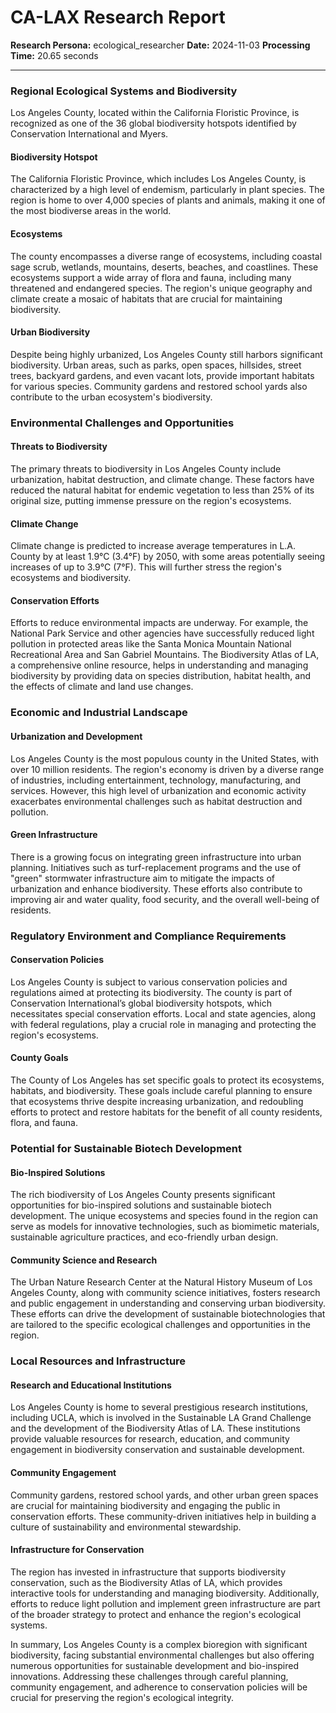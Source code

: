 # CA-LAX Research Report

**Research Persona:** ecological_researcher
**Date:** 2024-11-03
**Processing Time:** 20.65 seconds

---

### Regional Ecological Systems and Biodiversity

Los Angeles County, located within the California Floristic Province, is recognized as one of the 36 global biodiversity hotspots identified by Conservation International and Myers.

#### Biodiversity Hotspot
The California Floristic Province, which includes Los Angeles County, is characterized by a high level of endemism, particularly in plant species. The region is home to over 4,000 species of plants and animals, making it one of the most biodiverse areas in the world.

#### Ecosystems
The county encompasses a diverse range of ecosystems, including coastal sage scrub, wetlands, mountains, deserts, beaches, and coastlines. These ecosystems support a wide array of flora and fauna, including many threatened and endangered species. The region's unique geography and climate create a mosaic of habitats that are crucial for maintaining biodiversity.

#### Urban Biodiversity
Despite being highly urbanized, Los Angeles County still harbors significant biodiversity. Urban areas, such as parks, open spaces, hillsides, street trees, backyard gardens, and even vacant lots, provide important habitats for various species. Community gardens and restored school yards also contribute to the urban ecosystem's biodiversity.

### Environmental Challenges and Opportunities

#### Threats to Biodiversity
The primary threats to biodiversity in Los Angeles County include urbanization, habitat destruction, and climate change. These factors have reduced the natural habitat for endemic vegetation to less than 25% of its original size, putting immense pressure on the region's ecosystems.

#### Climate Change
Climate change is predicted to increase average temperatures in L.A. County by at least 1.9°C (3.4°F) by 2050, with some areas potentially seeing increases of up to 3.9°C (7°F). This will further stress the region's ecosystems and biodiversity.

#### Conservation Efforts
Efforts to reduce environmental impacts are underway. For example, the National Park Service and other agencies have successfully reduced light pollution in protected areas like the Santa Monica Mountain National Recreational Area and San Gabriel Mountains. The Biodiversity Atlas of LA, a comprehensive online resource, helps in understanding and managing biodiversity by providing data on species distribution, habitat health, and the effects of climate and land use changes.

### Economic and Industrial Landscape

#### Urbanization and Development
Los Angeles County is the most populous county in the United States, with over 10 million residents. The region's economy is driven by a diverse range of industries, including entertainment, technology, manufacturing, and services. However, this high level of urbanization and economic activity exacerbates environmental challenges such as habitat destruction and pollution.

#### Green Infrastructure
There is a growing focus on integrating green infrastructure into urban planning. Initiatives such as turf-replacement programs and the use of "green" stormwater infrastructure aim to mitigate the impacts of urbanization and enhance biodiversity. These efforts also contribute to improving air and water quality, food security, and the overall well-being of residents.

### Regulatory Environment and Compliance Requirements

#### Conservation Policies
Los Angeles County is subject to various conservation policies and regulations aimed at protecting its biodiversity. The county is part of Conservation International’s global biodiversity hotspots, which necessitates special conservation efforts. Local and state agencies, along with federal regulations, play a crucial role in managing and protecting the region's ecosystems.

#### County Goals
The County of Los Angeles has set specific goals to protect its ecosystems, habitats, and biodiversity. These goals include careful planning to ensure that ecosystems thrive despite increasing urbanization, and redoubling efforts to protect and restore habitats for the benefit of all county residents, flora, and fauna.

### Potential for Sustainable Biotech Development

#### Bio-Inspired Solutions
The rich biodiversity of Los Angeles County presents significant opportunities for bio-inspired solutions and sustainable biotech development. The unique ecosystems and species found in the region can serve as models for innovative technologies, such as biomimetic materials, sustainable agriculture practices, and eco-friendly urban design.

#### Community Science and Research
The Urban Nature Research Center at the Natural History Museum of Los Angeles County, along with community science initiatives, fosters research and public engagement in understanding and conserving urban biodiversity. These efforts can drive the development of sustainable biotechnologies that are tailored to the specific ecological challenges and opportunities in the region.

### Local Resources and Infrastructure

#### Research and Educational Institutions
Los Angeles County is home to several prestigious research institutions, including UCLA, which is involved in the Sustainable LA Grand Challenge and the development of the Biodiversity Atlas of LA. These institutions provide valuable resources for research, education, and community engagement in biodiversity conservation and sustainable development.

#### Community Engagement
Community gardens, restored school yards, and other urban green spaces are crucial for maintaining biodiversity and engaging the public in conservation efforts. These community-driven initiatives help in building a culture of sustainability and environmental stewardship.

#### Infrastructure for Conservation
The region has invested in infrastructure that supports biodiversity conservation, such as the Biodiversity Atlas of LA, which provides interactive tools for understanding and managing biodiversity. Additionally, efforts to reduce light pollution and implement green infrastructure are part of the broader strategy to protect and enhance the region's ecological systems.

In summary, Los Angeles County is a complex bioregion with significant biodiversity, facing substantial environmental challenges but also offering numerous opportunities for sustainable development and bio-inspired innovations. Addressing these challenges through careful planning, community engagement, and adherence to conservation policies will be crucial for preserving the region's ecological integrity.